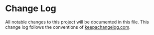 # Change Log
All notable changes to this project will be documented in this file. This change log follows the conventions of [keepachangelog.com](http://keepachangelog.com/).

[Unreleased]: https://sourcehost.site/your-name/rebecca/compare/0.1.1...HEAD
[0.1.1]: https://sourcehost.site/your-name/rebecca/compare/0.1.0...0.1.1
